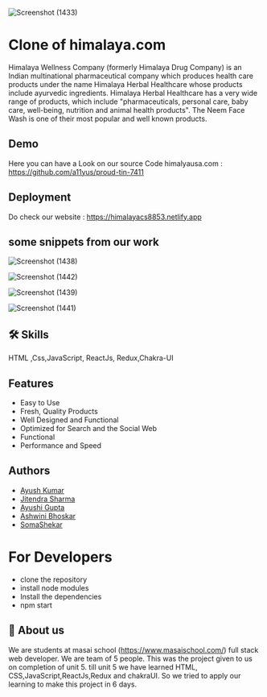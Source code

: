  ![Screenshot (1433)](https://user-images.githubusercontent.com/101566272/187063976-df4a5fae-1560-4830-a4f2-4250e3acf6d8.png)



# Clone of himalaya.com
Himalaya Wellness Company (formerly Himalaya Drug Company) is an Indian multinational pharmaceutical company which produces health care products under the name Himalaya Herbal Healthcare whose products include ayurvedic ingredients. Himalaya Herbal Healthcare has a very wide range of products, which include "pharmaceuticals, personal care, baby care, well-being, nutrition and animal health products". The Neem Face Wash is one of their most popular and well known products.

## Demo

Here you can have a Look on our source Code himalyausa.com :
https://github.com/a11yus/proud-tin-7411

## Deployment
Do check our website : https://himalayacs8853.netlify.app


## some snippets from our work

![Screenshot (1438)](https://user-images.githubusercontent.com/101566272/187064927-a4e19675-51c3-4e5b-a57a-dcce2351d290.png)

![Screenshot (1442)](https://user-images.githubusercontent.com/101566272/187065004-9bf6c241-b82f-4eba-953a-8810320b1c4d.png)


![Screenshot (1439)](https://user-images.githubusercontent.com/101566272/187064948-88b32648-589a-4971-9aa0-4a40db238ca8.png)

![Screenshot (1441)](https://user-images.githubusercontent.com/101566272/187064957-6ee039e7-706d-4b0c-9006-10e0745d5b37.png)


## 🛠 Skills
HTML ,Css,JavaScript, ReactJs, Redux,Chakra-UI


## Features

- Easy to Use
- Fresh, Quality Products
- Well Designed and Functional
- Optimized for Search and the Social Web
- Functional
- Performance and Speed




## Authors
 - [Ayush Kumar](https://github.com/a11yush)
- [Jitendra Sharma](https://github.com/Sharmacs8853)
- [Ayushi Gupta](https://github.com/Ayushi0516)
- [Ashwini Bhoskar](https://github.com/beashu77)
- [SomaShekar](https://github.com/Somashekar9999)

# For Developers
 - clone the repository 
 - install node modules
 - Install the dependencies 
 - npm start

## 🚀 About us 
We are students at masai school (https://www.masaischool.com/) full stack web developer. We are team of 5 people. This was the project given to us on completion of unit 5. till unit 5 we have learned HTML, CSS,JavaScript,ReactJs,Redux and chakraUI. So we tried to apply our learning to make this project in 6 days.  
